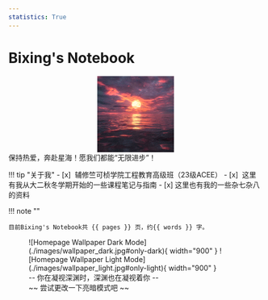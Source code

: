 ```yaml
---
statistics: True
---
```



# Bixing's Notebook

<img src="images/me.gif" alt="AboutMe" style="display:block; margin:auto; width:30%;" />
<div id="clock">
    <div id="clock-time"></div>
    <div id="clock-date"></div>
</div>
<div class="center-text-large">
保持热爱，奔赴星海！愿我们都能“无限进步”！
</div>

!!! tip  "关于我"
    - [x] ​    辅修竺可桢学院工程教育高级班（23级ACEE）
    - [x] ​    这里有我从大二秋冬学期开始的一些课程笔记与指南
    - [x] ​    这里也有我的一些杂七杂八的资料

!!! note ""

    目前Bixing's Notebook共 {{ pages }} 页，约{{ words }} 字。

<figure markdown="span">
  ![Homepage Wallpaper Dark Mode](./images/wallpaper_dark.jpg#only-dark){ width="900"  }
  ![Homepage Wallpaper Light Mode](./images/wallpaper_light.jpg#only-light){ width="900"  }
  <figcaption>-- 你在凝视深渊时，深渊也在凝视着你 --</figcaption>
  <figcaption>~~ 尝试更改一下亮暗模式吧 ~~</figcaption>
</figure>
